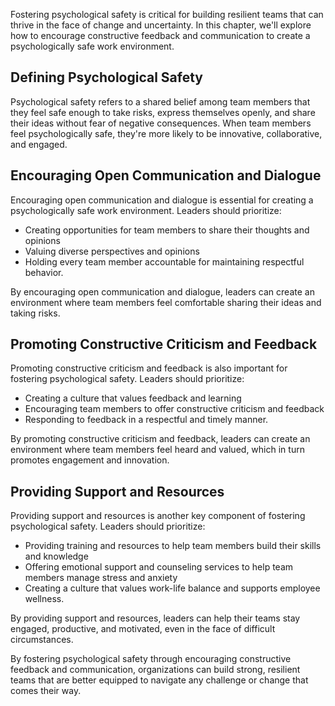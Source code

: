 
Fostering psychological safety is critical for building resilient teams that can thrive in the face of change and uncertainty. In this chapter, we'll explore how to encourage constructive feedback and communication to create a psychologically safe work environment.

Defining Psychological Safety
-----------------------------

Psychological safety refers to a shared belief among team members that they feel safe enough to take risks, express themselves openly, and share their ideas without fear of negative consequences. When team members feel psychologically safe, they're more likely to be innovative, collaborative, and engaged.

Encouraging Open Communication and Dialogue
-------------------------------------------

Encouraging open communication and dialogue is essential for creating a psychologically safe work environment. Leaders should prioritize:

* Creating opportunities for team members to share their thoughts and opinions
* Valuing diverse perspectives and opinions
* Holding every team member accountable for maintaining respectful behavior.

By encouraging open communication and dialogue, leaders can create an environment where team members feel comfortable sharing their ideas and taking risks.

Promoting Constructive Criticism and Feedback
---------------------------------------------

Promoting constructive criticism and feedback is also important for fostering psychological safety. Leaders should prioritize:

* Creating a culture that values feedback and learning
* Encouraging team members to offer constructive criticism and feedback
* Responding to feedback in a respectful and timely manner.

By promoting constructive criticism and feedback, leaders can create an environment where team members feel heard and valued, which in turn promotes engagement and innovation.

Providing Support and Resources
-------------------------------

Providing support and resources is another key component of fostering psychological safety. Leaders should prioritize:

* Providing training and resources to help team members build their skills and knowledge
* Offering emotional support and counseling services to help team members manage stress and anxiety
* Creating a culture that values work-life balance and supports employee wellness.

By providing support and resources, leaders can help their teams stay engaged, productive, and motivated, even in the face of difficult circumstances.

By fostering psychological safety through encouraging constructive feedback and communication, organizations can build strong, resilient teams that are better equipped to navigate any challenge or change that comes their way.
